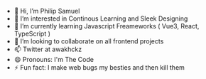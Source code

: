 - 👋 Hi, I’m Philip Samuel
- 👀 I’m interested in Continous Learning and Sleek Designing
- 🌱 I’m currently learning Javascript Freameworks ( Vue3, React, TypeScript )
- 💞️ I’m looking to collaborate on all frontend projects
- 📫 Twitter at awakhckz
- 😄 Pronouns: I'm The Code
- ⚡ Fun fact: I make web bugs my besties and then kill them

<!---
awakhckz/awakhckz is a ✨ special ✨ repository because its `README.md` (this file) appears on your GitHub profile.
You can click the Preview link to take a look at your changes.
--->
